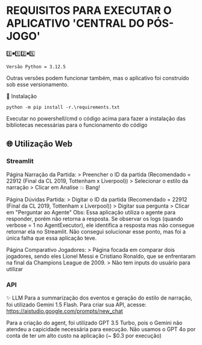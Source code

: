 # REQUISITOS PARA EXECUTAR O APLICATIVO 'CENTRAL DO PÓS-JOGO'

3️⃣◾1️⃣2️⃣◾5️⃣
```
Versão Python = 3.12.5
```

Outras versões podem funcionar também, mas o aplicativo foi construído sob esse versionamento.

🔧 Instalação
```
python -m pip install -r.\requirements.txt
```

Executar no powershell/cmd o código acima para fazer a instalação das bibliotecas necessárias para o funcionamento do código

## 🌐 Utilização Web
### Streamlit

Página Narração da Partida:
    > Preencher o ID da partida (Recomendado = 22912 (Final da CL 2019, Tottenham x Liverpool))
    > Selecionar o estilo da narração
    > Clicar em Analise
    💥 Bang!

Página Dúvidas Partida:
    > Digitar o ID da partida (Recomendado = 22912 (Final da CL 2019, Tottenham x Liverpool))
    > Digitar sua pergunta
    > Clicar em "Perguntar ao Agente"
    Obs: Essa aplicação utiliza o agente para responder, porém não retorna a resposta.
    Se observar os logs (quando verbose = 1 no AgentExecutor), ele identifica a resposta mas não consegue retornar ela no Streamlit. Não consegui solucionar esse ponto, mas foi a única falha que essa aplicação teve.

Página Comparativo Jogadores:
    > Página focada em comparar dois jogadores, sendo eles Lionel Messi e Cristiano Ronaldo, que se enfrentaram na final da Champions League de 2009.
    > Não tem inputs do usuário para utilizar

### API

✨ LLM
Para a summarização dos eventos e geração do estilo de narração, foi utilizado Gemini 1.5 Flash.
Para criar sua API, acesse: https://aistudio.google.com/prompts/new_chat

Para a criação do agent, foi utilizado GPT 3.5 Turbo, pois o Gemini não atendeu a capicidade necessária para execução. Não usamos o GPT 4o por conta de ter um alto custo na aplicação (~ $0.3 por execução)